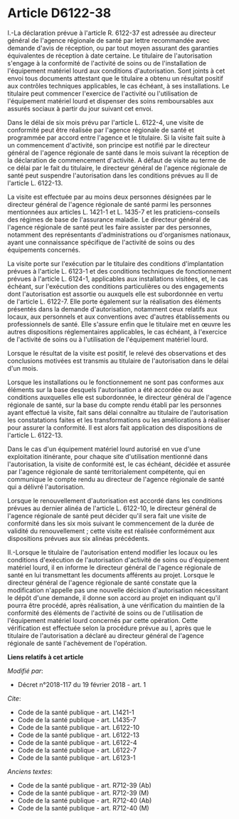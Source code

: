 # Article D6122-38

I.-La déclaration prévue à l'article R. 6122-37 est adressée au directeur général de l'agence régionale de santé par lettre
recommandée avec demande d'avis de réception, ou par tout moyen assurant des garanties équivalentes de réception à date
certaine. Le titulaire de l'autorisation s'engage à la conformité de l'activité de soins ou de l'installation de l'équipement
matériel lourd aux conditions d'autorisation. Sont joints à cet envoi tous documents attestant que le titulaire a obtenu un
résultat positif aux contrôles techniques applicables, le cas échéant, à ses installations. Le titulaire peut commencer
l'exercice de l'activité ou l'utilisation de l'équipement matériel lourd et dispenser des soins remboursables aux assurés
sociaux à partir du jour suivant cet envoi.

Dans le délai de six mois prévu par l'article L. 6122-4, une visite de conformité peut être réalisée par l'agence régionale
de santé et programmée par accord entre l'agence et le titulaire. Si la visite fait suite à un commencement d'activité, son
principe est notifié par le directeur général de l'agence régionale de santé dans le mois suivant la réception de la
déclaration de commencement d'activité. A défaut de visite au terme de ce délai par le fait du titulaire, le directeur
général de l'agence régionale de santé peut suspendre l'autorisation dans les conditions prévues au II de l'article L.
6122-13.

La visite est effectuée par au moins deux personnes désignées par le directeur général de l'agence régionale de santé parmi
les personnes mentionnées aux articles L. 1421-1 et L. 1435-7 et les praticiens-conseils des régimes de base de l'assurance
maladie. Le directeur général de l'agence régionale de santé peut les faire assister par des personnes, notamment des
représentants d'administrations ou d'organismes nationaux, ayant une connaissance spécifique de l'activité de soins ou des
équipements concernés.

La visite porte sur l'exécution par le titulaire des conditions d'implantation prévues à l'article L. 6123-1 et des
conditions techniques de fonctionnement prévues à l'article L. 6124-1, applicables aux installations visitées, et, le cas
échéant, sur l'exécution des conditions particulières ou des engagements dont l'autorisation est assortie ou auxquels elle
est subordonnée en vertu de l'article L. 6122-7. Elle porte également sur la réalisation des éléments présentés dans la
demande d'autorisation, notamment ceux relatifs aux locaux, aux personnels et aux conventions avec d'autres établissements ou
professionnels de santé. Elle s'assure enfin que le titulaire met en œuvre les autres dispositions réglementaires
applicables, le cas échéant, à l'exercice de l'activité de soins ou à l'utilisation de l'équipement matériel lourd.

Lorsque le résultat de la visite est positif, le relevé des observations et des conclusions motivées est transmis au
titulaire de l'autorisation dans le délai d'un mois.

Lorsque les installations ou le fonctionnement ne sont pas conformes aux éléments sur la base desquels l'autorisation a été
accordée ou aux conditions auxquelles elle est subordonnée, le directeur général de l'agence régionale de santé, sur la base
du compte rendu établi par les personnes ayant effectué la visite, fait sans délai connaître au titulaire de l'autorisation
les constatations faites et les transformations ou les améliorations à réaliser pour assurer la conformité. Il est alors fait
application des dispositions de l'article L. 6122-13.

Dans le cas d'un équipement matériel lourd autorisé en vue d'une exploitation itinérante, pour chaque site d'utilisation
mentionné dans l'autorisation, la visite de conformité est, le cas échéant, décidée et assurée par l'agence régionale de
santé territorialement compétente, qui en communique le compte rendu au directeur de l'agence régionale de santé qui a
délivré l'autorisation.

Lorsque le renouvellement d'autorisation est accordé dans les conditions prévues au dernier alinéa de l'article L. 6122-10,
le directeur général de l'agence régionale de santé peut décider qu'il sera fait une visite de conformité dans les six mois
suivant le commencement de la durée de validité du renouvellement ; cette visite est réalisée conformément aux dispositions
prévues aux six alinéas précédents.

II.-Lorsque le titulaire de l'autorisation entend modifier les locaux ou les conditions d'exécution de l'autorisation
d'activité de soins ou d'équipement matériel lourd, il en informe le directeur général de l'agence régionale de santé en lui
transmettant les documents afférents au projet. Lorsque le directeur général de l'agence régionale de santé constate que la
modification n'appelle pas une nouvelle décision d'autorisation nécessitant le dépôt d'une demande, il donne son accord au
projet en indiquant qu'il pourra être procédé, après réalisation, à une vérification du maintien de la conformité des
éléments de l'activité de soins ou de l'utilisation de l'équipement matériel lourd concernés par cette opération. Cette
vérification est effectuée selon la procédure prévue au I, après que le titulaire de l'autorisation a déclaré au directeur
général de l'agence régionale de santé l'achèvement de l'opération.

**Liens relatifs à cet article**

_Modifié par_:

  - Décret n°2018-117 du 19 février 2018 - art. 1

_Cite_:

  - Code de la santé publique - art. L1421-1
  - Code de la santé publique - art. L1435-7
  - Code de la santé publique - art. L6122-10
  - Code de la santé publique - art. L6122-13
  - Code de la santé publique - art. L6122-4
  - Code de la santé publique - art. L6122-7
  - Code de la santé publique - art. L6123-1

_Anciens textes_:

  - Code de la santé publique - art. R712-39 (Ab)
  - Code de la santé publique - art. R712-39 (M)
  - Code de la santé publique - art. R712-40 (Ab)
  - Code de la santé publique - art. R712-40 (M)
